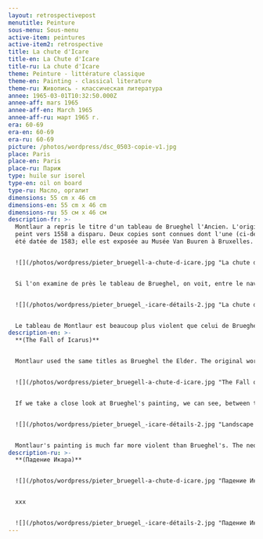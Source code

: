 ```yaml
---
layout: retrospectivepost
menutitle: Peinture
sous-menu: Sous-menu
active-item: peintures
active-item2: retrospective
title: La chute d'Icare
title-en: La Chute d'Icare
title-ru: La chute d'Icare
theme: Peinture - littérature classique
theme-en: Painting - classical literature
theme-ru: Живопись - классическая литература
annee: 1965-03-01T10:32:50.000Z
annee-aff: mars 1965
annee-aff-en: March 1965
annee-aff-ru: март 1965 г.
era: 60-69
era-en: 60-69
era-ru: 60-69
picture: /photos/wordpress/dsc_0503-copie-v1.jpg
place: Paris
place-en: Paris
place-ru: Париж
type: huile sur isorel
type-en: oil on board
type-ru: Масло, оргалит
dimensions: 55 cm x 46 cm
dimensions-en: 55 cm x 46 cm
dimensions-ru: 55 см x 46 см
description-fr: >-
  Montlaur a repris le titre d'un tableau de Brueghel l'Ancien. L'original,
  peint vers 1558 a disparu. Deux copies sont connues dont l'une (ci-dessous) a
  été datée de 1583; elle est exposée au Musée Van Buuren à Bruxelles.


  ![](/photos/wordpress/pieter_bruegell-a-chute-d-icare.jpg "La chute d'Icare par Pieter Brueghel l'Ancien, copie, Musée Van Buuren, Bruxelles")


  Si l'on examine de près le tableau de Brueghel, on voit, entre le navire et le pêcheur à la ligne, les jambes du malheureux Icare en train de se noyer (détail dans l'image ci-dessous).


  ![](/photos/wordpress/pieter_bruegel_-icare-détails-2.jpg "La chute d'Icare par Pieter Brueghel l'Ancien, copie, détail.")


  Le tableau de Montlaur est beaucoup plus violent que celui de Brueghel. Les jambes du néo-aéronaute sont bien visibles au milieu des flots tumultueux bleus et verts : ce sont les formes noires visibles dans la moitié inférieure du tableau.
description-en: >-
  **(The Fall of Icarus)**


  Montlaur used the same titles as Brueghel the Elder. The original work, painted around 1558, has disappeared. Two copies are known, one of which (below) was dated 1583; it is exhibited at the Van Buuren Museum in Brussels.


  ![](/photos/wordpress/pieter_bruegell-a-chute-d-icare.jpg "The Fall of Icarus (or Landscape with the Fall of Icarus) by Pieter Brueghel the Elder, copy, Van Buuren Museum, Brussels")


  If we take a close look at Brueghel's painting, we can see, between the ship and the angler, the legs of the unfortunate Icarus drowning (detail in the image below).


  ![](/photos/wordpress/pieter_bruegel_-icare-détails-2.jpg "Landscape with the Fall of Icarus by Pieter Brueghel the Elder, copy, detail.")


  Montlaur's painting is much far more violent than Brueghel's. The neo-aeronaut's legs are clearly visible in the midst of tumultuous blue and green waves: they are the black shapes visible in the lower half of the painting.
description-ru: >-
  **(Падение Икара)**


  ![](/photos/wordpress/pieter_bruegell-a-chute-d-icare.jpg "Падение Икара. Питер Брейгель Старший, копия, Музей Ван Бюрен, Брюссель")


  xxx


  ![](/photos/wordpress/pieter_bruegel_-icare-détails-2.jpg "Падение Икара. Питер Брейгель Старший, копия, Музей Ван Бюрен, Брюссель, деталь")
---
```

